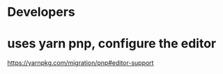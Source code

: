 # Developers

# uses yarn pnp, configure the editor

https://yarnpkg.com/migration/pnp#editor-support
